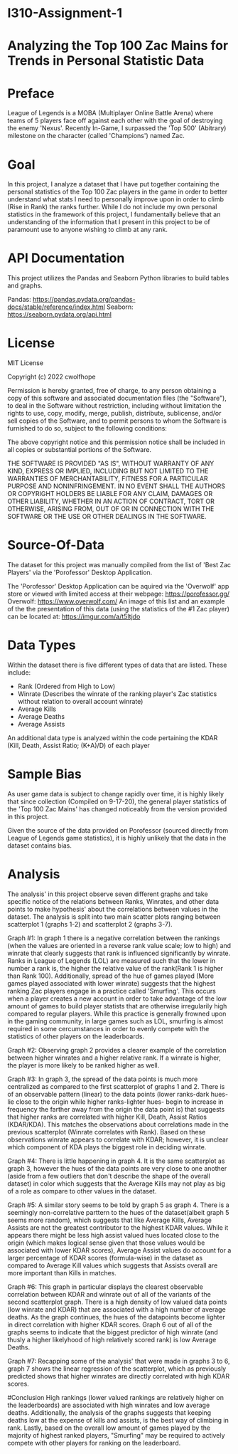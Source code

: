 # I310-Assignment-1
# Analyzing the Top 100 Zac Mains for Trends in Personal Statistic Data

# Preface
League of Legends is a MOBA (Multiplayer Online Battle Arena) where teams of 5 players face off against each other with the goal of destroying the enemy 'Nexus'. Recently In-Game, I surpassed the 'Top 500' (Abitrary) milestone on the character (called 'Champions') named Zac. 

# Goal
In this project, I analyze a dataset that I have put together containing the personal statistics of the Top 100 Zac players in the game in order to better understand what stats I need to personally improve upon in order to climb (Rise in Rank) the ranks further. While I do not include my own personal statistics in the framework of this project, I fundamentally believe that an understanding of the information that I present in this project to be of paramount use to anyone wishing to climb at any rank.

# API Documentation
This project utilizes the Pandas and Seaborn Python libraries to build tables and graphs.

Pandas: https://pandas.pydata.org/pandas-docs/stable/reference/index.html
Seaborn: https://seaborn.pydata.org/api.html

# License
MIT License

Copyright (c) 2022 cwolfhope

Permission is hereby granted, free of charge, to any person obtaining a copy
of this software and associated documentation files (the "Software"), to deal
in the Software without restriction, including without limitation the rights
to use, copy, modify, merge, publish, distribute, sublicense, and/or sell
copies of the Software, and to permit persons to whom the Software is
furnished to do so, subject to the following conditions:

The above copyright notice and this permission notice shall be included in all
copies or substantial portions of the Software.

THE SOFTWARE IS PROVIDED "AS IS", WITHOUT WARRANTY OF ANY KIND, EXPRESS OR
IMPLIED, INCLUDING BUT NOT LIMITED TO THE WARRANTIES OF MERCHANTABILITY,
FITNESS FOR A PARTICULAR PURPOSE AND NONINFRINGEMENT. IN NO EVENT SHALL THE
AUTHORS OR COPYRIGHT HOLDERS BE LIABLE FOR ANY CLAIM, DAMAGES OR OTHER
LIABILITY, WHETHER IN AN ACTION OF CONTRACT, TORT OR OTHERWISE, ARISING FROM,
OUT OF OR IN CONNECTION WITH THE SOFTWARE OR THE USE OR OTHER DEALINGS IN THE
SOFTWARE.

# Source-Of-Data
The dataset for this project was manually compiled from the list of 'Best Zac Players' via the 'Porofessor' Desktop Application. 

The 'Porofessor' Desktop Application can be aquired via the 'Overwolf' app store or viewed with limited access at their webpage: https://porofessor.gg/
Overwolf: https://www.overwolf.com/
An image of this list and an example of the the presentation of this data (using the statistics of the #1 Zac player) can be located at: https://imgur.com/a/t5ltjdo

# Data Types
Within the dataset there is five different types of data that are listed.
These include:
- Rank (Ordered from High to Low)
- Winrate (Describes the winrate of the ranking player's Zac statistics without relation to overall account winrate)
- Average Kills
- Average Deaths
- Average Assists

An additional data type is analyzed within the code pertaining the KDAR (Kill, Death, Assist Ratio; (K+A)/D) of each player

# Sample Bias
As user game data is subject to change rapidly over time, it is highly likely that since collection (Compiled on 9-17-20), the general player statistics of the 'Top 100 Zac Mains' has changed noticeably from the version provided in this project. 

Given the source of the data provided on Porofessor (sourced directly from League of Legends game statistics), it is highly unlikely that the data in the dataset contains bias.

# Analysis

The analysis' in this project observe seven different graphs and take specific notice of the relations between Ranks, Winrates, and other data points to make hypothesis' about the correlations between values in the dataset. The analysis is split into two main scatter plots ranging between scatterplot 1 (graphs 1-2) and scatterplot 2 (graphs 3-7).

Graph #1: 
In graph 1 there is a negative correlation between the rankings (when the values are oriented in a reverse rank value scale; low to high) and winrate that clearly suggests that rank is influenced significantly by winrate. Ranks in League of Legends (LOL) are measured such that the lower in number a rank is, the higher the relative value of the rank(Rank 1 is higher than Rank 100). Additionally, spread of the hue of games played (More games played associated with lower winrate) suggests that the highest ranking Zac players engage in a practice called 'Smurfing'. This occurs when a player creates a new account in order to take advantage of the low amount of games to build player statists that are otherwise irregularily high compared to regular players. While this practice is generally frowned upon in the gaming community, in large games such as LOL, smurfing is almost required in some cercumstances in order to evenly compete with the statistics of other players on the leaderboards.

Graph #2:
Observing graph 2 provides a clearer example of the correlation between higher winrates and a higher relative rank. If a winrate is higher, the player is more likely to be ranked higher as well.

Graph #3:
In graph 3, the spread of the data points is much more centralized as compared to the first scatterplot of graphs 1 and 2. There is of an observable pattern (linear) to the data points (lower ranks-dark hues- lie close to the origin while higher ranks-lighter hues- begin to increase in frequency the farther away from the origin the data point is) that suggests that higher ranks are correlated with higher Kill, Death, Assist Ratios (KDAR/KDA). This matches the observations about correlations made in the previous scatterplot (Winrate correlates with Rank). Based on these observations winrate appears to correlate with KDAR; however, it is unclear which component of KDA plays the biggest role in deciding winrate.

Graph #4:
There is little happening in graph 4. It is the same scatterplot as graph 3, however the hues of the data points are very close to one another (aside from a few outliers that don't describe the shape of the overall dataset) in color which suggests that the Average Kills may not play as big of a role as compare to other values in the dataset.

Graph #5:
A similar story seems to be told by graph 5 as graph 4. There is a seemingly non-correlative parttern to the hues of the dataset(albeit graph 5 seems more random), which suggests that like Average Kills, Average Assists are not the greatest contributor to the highest KDAR values. While it appears there might be less high assist valued hues located close to the origin (which makes logical sense given that those values would be associated with lower KDAR scores), Average Assist values do account for a larger percentage of KDAR scores (formula-wise) in the dataset as compared to Average Kill values which suggests that Assists overall are more important than Kills in matches.

Graph #6:
This graph in particular displays the clearest observable correlation between KDAR and winrate out of all of the variants of the second scatterplot graph. There is a high density of low valued data points (low winrate and KDAR) that are associated with a high number of average deaths. As the graph continues, the hues of the datapoints become lighter in direct correlation with higher KDAR scores. Graph 6 out of all of the graphs seems to indicate that the biggest predictor of high winrate (and thusly a higher likelyhood of high relatively scored rank) is low Average Deaths.

Graph #7:
Recapping some of the analysis' that were made in graphs 3 to 6, graph 7 shows the linear regression of the scatterplot, which as previously predicted shows that higher winrates are directly correlated with high KDAR scores.

#Conclusion
High rankings (lower valued rankings are relatively higher on the leaderboards) are associated with high winrates and low average deaths. Additionally, the analysis of the graphs suggests that keeping deaths low at the expense of kills and assists, is the best way of climbing in rank. Lastly, based on the overall low amount of games played by the majority of highest ranked players, "Smurfing" may be required to actively compete with other players for ranking on the leaderboard.
